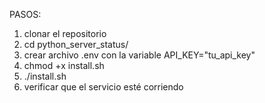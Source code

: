 PASOS:

1) clonar el repositorio
2) cd python_server_status/
3) crear archivo .env con la variable API_KEY="tu_api_key"
4) chmod +x install.sh
5) ./install.sh
6) verificar que el servicio esté corriendo
